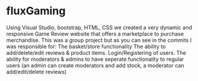 # fluxGaming
Using Visual Studio, bootstrap, HTML, CSS we created a very dynamic and responsive Game Review website that offers a marketplace to purchase merchandise.
This was a group project but as you can see in the commits I was responsible for:
The basket/store functionality
The ability to add/delete/edit reviews & product items.
Login/Registering of users.
The ability for moderators & admins to have seperate functionality to regular users (an admin can create moderators and add stock, a moderator can add/edit/delete reviews)


